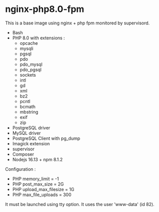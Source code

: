 # nginx-php8.0-fpm

This is a base image using nginx + php fpm monitored by supervisord.

- Bash
- PHP 8.0 with extensions :
  - opcache
  - mysqli
  - pgsql
  - pdo
  - pdo_mysql
  - pdo_pgsql
  - sockets
  - intl
  - gd
  - xml
  - bz2
  - pcntl
  - bcmath
  - mbstring
  - exif
  - zip
- PostgreSQL driver
- MySQL driver
- PostgreSQL Client with pg_dump
- Imagick extension
- supervisor
- Composer
- Nodejs 16.13 + npm 8.1.2

Configuration : 

- PHP memory_limit = -1
- PHP post_max_size = 2G
- PHP upload_max_filesize = 1G
- PHP max_file_uploads = 300

It must be launched using tty option.
It uses the user 'www-data' (id 82).
